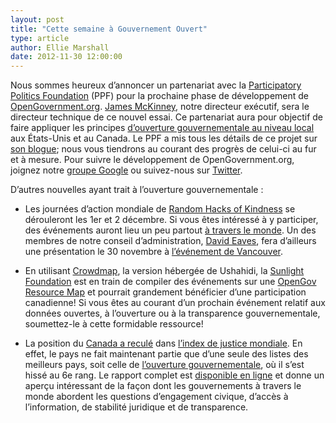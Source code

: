 ```yaml
---
layout: post
title: "Cette semaine à Gouvernement Ouvert"
type: article
author: Ellie Marshall
date: 2012-11-30 12:00:00
---
```

Nous sommes heureux d’annoncer un partenariat avec la [Participatory Politics Foundation](http://www.participatorypolitics.org/) (PPF) pour la prochaine phase de développement de [OpenGovernment.org](http://opengovernment.org). [James McKinney](http://nordouvert.ca/equipe/), notre directeur exécutif, sera le directeur technique de ce nouvel essai. Ce partenariat aura pour objectif de faire appliquer les principes [d’ouverture gouvernementale au niveau local](http://blog.opengovernment.org/2012/10/02/opengovernment-is-going-local-with-the-knight-foundation/) aux États-Unis et au Canada. Le PPF a mis tous les détails de ce projet sur [son blogue](http://blog.opengovernment.org/2012/11/20/meet-james-mckinney-opengovernments-new-technical-lead/); nous vous tiendrons au courant des progrès de celui-ci au fur et à mesure. Pour suivre le développement de OpenGovernment.org, joignez notre [groupe Google](https://groups.google.com/forum/#!forum/opengovernment) ou suivez-nous sur [Twitter](https://twitter.com/open_gov).

D’autres nouvelles ayant trait à l’ouverture gouvernementale :

- Les journées d’action mondiale de [Random Hacks of Kindness](http://www.rhok.org/) se dérouleront les 1er et 2 décembre. Si vous êtes intéressé à y participer, des événements auront lieu un peu partout [à travers le monde](http://www.rhok.org/events). Un des membres de notre conseil d’administration, [David Eaves](http://www.eaves.ca), fera d’ailleurs une présentation le 30 novembre à [l’événement de Vancouver](http://www.peacegeeks.org/rhok).

- En utilisant [Crowdmap](https://crowdmap.com/), la version hébergée de Ushahidi, la [Sunlight Foundation](http://sunlightfoundation.com/blog/2012/11/29/tools-for-transparency-a-crowdmap-for-open-government/) est en train de compiler des événements sur une [OpenGov Resource Map](https://opengov.crowdmap.com/) et pourrait grandement bénéficier d’une participation canadienne! Si vous êtes au courant d’un prochain événement relatif aux données ouvertes, à l’ouverture ou à la transparence gouvernementale, soumettez-le à cette formidable ressource!

- La position du [Canada a reculé](http://www.thestar.com/news/canada/article/1294170--canada-drops-in-worldwide-justice-index) dans [l’index de justice mondiale](http://worldjusticeproject.org/rule-of-law-index/). En effet, le pays ne fait maintenant partie que d’une seule des listes des meilleurs pays, soit celle de [l’ouverture gouvernementale](http://worldjusticeproject.org/factors/open-government), où il s’est hissé au 6e rang. Le rapport complet est [disponible en ligne](http://worldjusticeproject.org/sites/default/files/wjproli2012-web.pdf) et donne un aperçu intéressant de la façon dont les gouvernements à travers le monde abordent les questions d’engagement civique, d’accès à l’information, de stabilité juridique et de transparence.